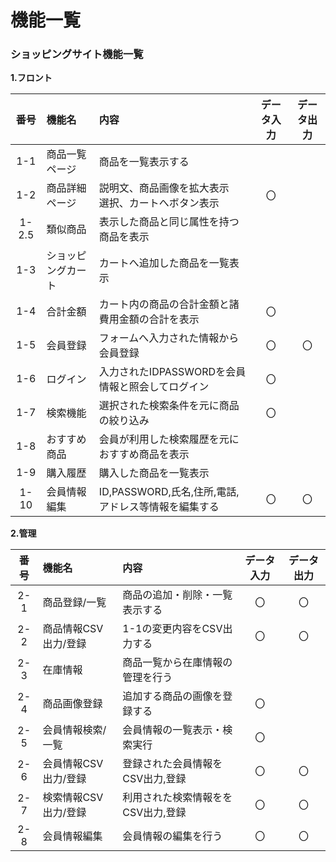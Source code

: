 # 機能一覧
###  ショッピングサイト機能一覧

**1.フロント**

|番号|機能名|内容|データ入力|データ出力|
|:---:|:---|:---|:---:|:---:|
|1-1|商品一覧ページ|商品を一覧表示する|||
|1-2|商品詳細ページ|説明文、商品画像を拡大表示<br>選択、カートへボタン表示|〇||
|1-2.5|類似商品|表示した商品と同じ属性を持つ商品を表示||
|1-3|ショッピングカート|カートへ追加した商品を一覧表示|||
|1-4|合計金額|カート内の商品の合計金額と諸費用金額の合計を表示|〇||
|1-5|会員登録|フォームへ入力された情報から会員登録|〇|〇|
|1-6|ログイン|入力されたIDPASSWORDを会員情報と照会してログイン|〇||
|1-7|検索機能|選択された検索条件を元に商品の絞り込み|〇||
|1-8|おすすめ商品|会員が利用した検索履歴を元におすすめ商品を表示|||
|1-9|購入履歴|購入した商品を一覧表示|||
|1-10|会員情報編集|ID,PASSWORD,氏名,住所,電話,アドレス等情報を編集する|〇|〇|

**2.管理**

|番号|機能名|内容|データ入力|データ出力|
|:---:|:---|:---|:---:|:---:|
|2-1|商品登録/一覧|商品の追加・削除・一覧表示する|〇|〇|
|2-2|商品情報CSV出力/登録|1-1の変更内容をCSV出力する|〇|〇|
|2-3|在庫情報|商品一覧から在庫情報の管理を行う|||
|2-4|商品画像登録|追加する商品の画像を登録する|〇||
|2-5|会員情報検索/一覧|会員情報の一覧表示・検索実行|〇||
|2-6|会員情報CSV出力/登録|登録された会員情報をCSV出力,登録|〇|〇|
|2-7|検索情報CSV出力/登録|利用された検索情報ををCSV出力,登録|〇|〇|
|2-8|会員情報編集|会員情報の編集を行う|〇|〇|

